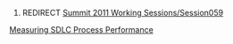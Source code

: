 1.  REDIRECT [Summit 2011 Working
    Sessions/Session059](Summit_2011_Working_Sessions/Session059 "wikilink")

[Measuring SDLC Process
Performance](Category:Summit_2011_Metrics_Track "wikilink")